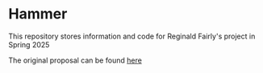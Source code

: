# Hammer
This repository stores information and code for Reginald Fairly's project in Spring 2025

The original proposal can be found [here](https://github.com/CHI-CityTech/StudentResearch/blob/main/Proposals_Spring_2025/Fairley-Reginald-Sound-Hammer-Fabrication.md)  
